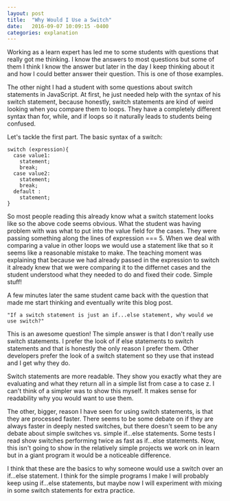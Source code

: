 ```yaml
---
layout: post
title:  "Why Would I Use a Switch"
date:   2016-09-07 10:09:15 -0400
categories: explanation
---
```


<p>Working as a learn expert has led me to some students with questions that really got me thinking. I know the answers to most questions but some of them I think I know the answer but later in the day I keep thinking about it and how I could better answer their question. This is one of those examples.</p>

<p>The other night I had a student with some questions about switch statements in JavaScript. At first, he just needed help with the syntax of his switch statement, because honestly, switch statements are kind of weird looking when you compare them to loops. They have a completely different syntax than for, while, and if loops so it naturally leads to students being confused.</p>

<p>Let's tackle the first part. The basic syntax of a switch:</p>

    switch (expression){
      case value1: 
        statement;
        break;
      case value2: 
        statement;
        break;
      default : 
        statement;
    }

<p>So most people reading this already know what a switch statement looks like so the above code seems obvious. What the student was having problem with was what to put into the value field for the cases. They were passing something along the lines of expression === 5. When we deal with comparing a value in other loops we would use a statement like that so it seems like a reasonable mistake to make. The teaching moment was explaining that because we had already passed in the expression to switch it already knew that we were comparing it to the differnet cases and the student understood what they needed to do and fixed their code. Simple stuff!</p>

<p>A few minutes later the same student came back with the question that made me start thinking and eventually write this blog post.</p>

    "If a switch statement is just an if...else statement, why would we use switch?"

<p>This is an awesome question! The simple answer is that I don't really use switch statements. I prefer the look of if else statements to switch statements and that is honestly the only reason I prefer them. Other developers prefer the look of a switch statement so they use that instead and I get why they do.</p>

<p>Switch statements are more readable. They show you exactly what they are evaluating and what they return all in a simple list from case a to case z. I can't think of a simpler was to show this myself. It makes sense for readability why you would want to use them.</p>

<p>The other, bigger, reason I have seen for using switch statements, is that they are processed faster. There seems to be some debate on if they are always faster in deeply nested switches, but there doesn't seem to be any debate about simple switches vs. simple if...else statements. Some tests I read show switches performing twice as fast as if...else statements. Now, this isn't going to show in the relatively simple projects we work on in learn but in a giant program it would be a noticeable difference.</p>

<p>I think that these are the basics to why someone would use a switch over an if...else statement. I think for the simple programs I make I will probably keep using if...else statements, but maybe now I will experiment with mixing in some switch statements for extra practice.</p>
